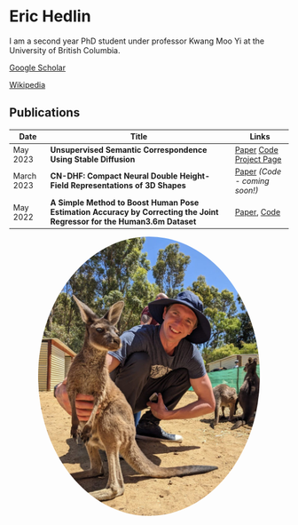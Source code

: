 # Eric Hedlin

I am a second year PhD student under professor Kwang Moo Yi at the University of British Columbia. 

[Google Scholar](https://scholar.google.ca/citations?hl=en&user=x6t__GoAAAAJ)

[Wikipedia](https://en.wikipedia.org/wiki/Eric_Hedlin)

## Publications

| Date | Title | Links |
| ---- | ----- | ----- |
| May 2023 | **Unsupervised Semantic Correspondence Using Stable Diffusion** | [Paper](https://arxiv.org/abs/2305.15581) [Code](https://github.com/ubc-vision/LDM_correspondences) [Project Page](https://ubc-vision.github.io/LDM_correspondences/) |
| March 2023 | **CN-DHF: Compact Neural Double Height-Field Representations of 3D Shapes** | [Paper](https://arxiv.org/abs/2304.13141) *(Code - coming soon!)* |
| May 2022 | **A Simple Method to Boost Human Pose Estimation Accuracy by Correcting the Joint Regressor for the Human3.6m Dataset** | [Paper](https://arxiv.org/abs/2205.00076), [Code](https://github.com/ubc-vision/joint-regressor-refinement) |

<center>
  <img src="eric_hedlin.jpeg" width="400" style="object-fit: cover; object-position: center; border-radius: 50%;">
</center>
